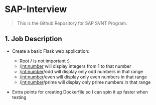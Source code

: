 # SAP-Interview
> This is the Github Repository for SAP SVNT Program.

## 1. Job Description

- Create a basic Flask web application:
	- Root / is not important :)
	- /<int:number> will display integers from 1 to that number
	- /<int:number>/odd will display only odd numbers in that range
	- /<int:number>/even will display only even numbers in that range
	- /<int:number>/prime will display only prime numbers in that range

- Extra points for creating Dockerfile so I can spin it up faster when testing